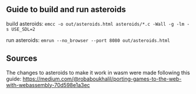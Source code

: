 ## Guide to build and run asteroids

build asteroids:
`emcc -o out/asteroids.html asteroids/*.c -Wall -g -lm -s USE_SDL=2`

run asteroids:
`emrun --no_browser --port 8080 out/asteroids.html`

## Sources
The changes to asteroids to make it work in wasm were made following this guide:
https://medium.com/@robaboukhalil/porting-games-to-the-web-with-webassembly-70d598e1a3ec

